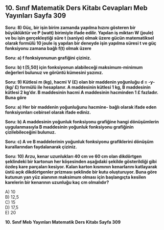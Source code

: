 ## 10. Sınıf Matematik Ders Kitabı Cevapları Meb Yayınları Sayfa 309

**Soru: 8) Güç, bir işin birim zamanda yapılma hızını gösteren bir büyüklüktür ve P (watt) birimiyle ifade edilir. Yapılan iş miktarı W (joule) ve bu işin gerçekleştiği süre t (saniye) olmak üzere gücün matematiksel olarak formülü 10 joule iş yapılan bir deneyde işin yapılma süresi t ve güç fonksiyonu zamana bağlı f(t) olmak üzere**

**Soru: a) f fonksiyonunun grafiğini çiziniz.**

**Soru: b) t [5,50] için fonksiyonun alabileceği maksimum-minimum değerleri bulunuz ve görüntü kümesini yazınız.**

**Soru: 9) Kütlesi m (kg), hacmi V (£) olan bir maddenin yoğunluğu d = -y- (kg/ £) formülü ile hesaplanır. A maddesinin kütlesi 1 kg, B maddesinin kütlesi 2 kg’dır. B maddesinin hacmi A maddesinin hacminden 1 £ fazladır. Buna göre**

**Soru: a) Her bir maddenin yoğunluğunu hacmine- bağlı olarak ifade eden fonksiyonları cebirsel olarak ifade ediniz.**

**Soru: b) A maddesinin yoğunluk fonksiyonu grafiğine hangi dönüşümlerin uygulanmasıyla B maddesinin yoğunluk fonksiyonu grafiğinin çizilebileceğini bulunuz.**

**Soru: c) A ve B maddelerinin yoğunluk fonksiyonu grafiklerini dönüşüm kurallarından faydalanarak çiziniz.**

**Soru: 10) Arzu, kenar uzunlukları 40 cm ve 60 cm olan dikdörtgen şeklindeki bir kartonun her köşesinden aşağıdaki şekilde gösterildiği gibi özdeş kare parçaları kesiyor. Kalan karton kısmının kenarlarını katlayarak üstü açık dikdörtgenler prizması şeklinde bir kutu oluşturuyor. Buna göre kutunun yan yüz aianının maksimum olması için başlangıçta kesilen karelerin bir kenarının uzunluğu kaç cm olmalıdır?**

A) 10  
 B) 12,5  
 C) 15  
 D) 17,5  
 E) 20

**10. Sınıf Meb Yayınları Matematik Ders Kitabı Sayfa 309**